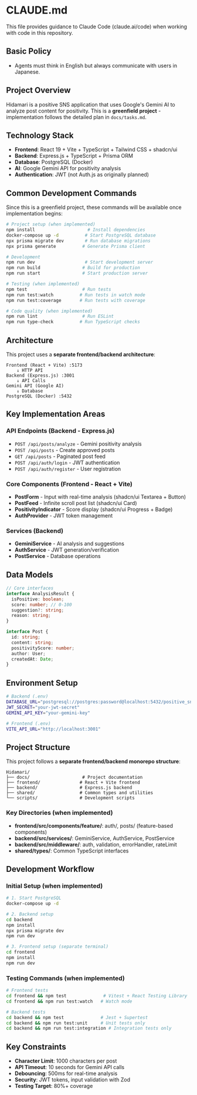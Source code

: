 # CLAUDE.md

This file provides guidance to Claude Code (claude.ai/code) when working with code in this repository.

## Basic Policy

- Agents must think in English but always communicate with users in Japanese.

## Project Overview

Hidamari is a positive SNS application that uses Google's Gemini AI to analyze post content for positivity. This is a **greenfield project** - implementation follows the detailed plan in `docs/tasks.md`.

## Technology Stack

- **Frontend**: React 19 + Vite + TypeScript + Tailwind CSS + shadcn/ui
- **Backend**: Express.js + TypeScript + Prisma ORM
- **Database**: PostgreSQL (Docker)
- **AI**: Google Gemini API for positivity analysis
- **Authentication**: JWT (not Auth.js as originally planned)

## Common Development Commands

Since this is a greenfield project, these commands will be available once implementation begins:

```bash
# Project setup (when implemented)
npm install                    # Install dependencies
docker-compose up -d          # Start PostgreSQL database
npx prisma migrate dev        # Run database migrations
npx prisma generate          # Generate Prisma client

# Development
npm run dev                   # Start development server
npm run build                # Build for production
npm run start                # Start production server

# Testing (when implemented)
npm test                     # Run tests
npm run test:watch          # Run tests in watch mode
npm run test:coverage       # Run tests with coverage

# Code quality (when implemented)
npm run lint                 # Run ESLint
npm run type-check          # Run TypeScript checks
```

## Architecture

This project uses a **separate frontend/backend architecture**:

```
Frontend (React + Vite) :5173
    ↓ HTTP API
Backend (Express.js) :3001
    ↓ API Calls
Gemini API (Google AI)
    ↓ Database
PostgreSQL (Docker) :5432
```

## Key Implementation Areas

### API Endpoints (Backend - Express.js)
- `POST /api/posts/analyze` - Gemini positivity analysis
- `POST /api/posts` - Create approved posts
- `GET /api/posts` - Paginated post feed
- `POST /api/auth/login` - JWT authentication
- `POST /api/auth/register` - User registration

### Core Components (Frontend - React + Vite)
- **PostForm** - Input with real-time analysis (shadcn/ui Textarea + Button)
- **PostFeed** - Infinite scroll post list (shadcn/ui Card)
- **PositivityIndicator** - Score display (shadcn/ui Progress + Badge)
- **AuthProvider** - JWT token management

### Services (Backend)
- **GeminiService** - AI analysis and suggestions
- **AuthService** - JWT generation/verification
- **PostService** - Database operations

## Data Models

```typescript
// Core interfaces
interface AnalysisResult {
  isPositive: boolean;
  score: number; // 0-100
  suggestion?: string;
  reason: string;
}

interface Post {
  id: string;
  content: string;
  positivityScore: number;
  author: User;
  createdAt: Date;
}
```

## Environment Setup

```bash
# Backend (.env)
DATABASE_URL="postgresql://postgres:password@localhost:5432/positive_sns"
JWT_SECRET="your-jwt-secret"
GEMINI_API_KEY="your-gemini-key"

# Frontend (.env)
VITE_API_URL="http://localhost:3001"
```

## Project Structure

This project follows a **separate frontend/backend monorepo structure**:

```
Hidamari/
├── docs/                    # Project documentation
├── frontend/               # React + Vite frontend
├── backend/                # Express.js backend
├── shared/                 # Common types and utilities
└── scripts/                # Development scripts
```

### Key Directories (when implemented)
- **frontend/src/components/feature/**: auth/, posts/ (feature-based components)
- **backend/src/services/**: GeminiService, AuthService, PostService
- **backend/src/middleware/**: auth, validation, errorHandler, rateLimit
- **shared/types/**: Common TypeScript interfaces

## Development Workflow

### Initial Setup (when implemented)
```bash
# 1. Start PostgreSQL
docker-compose up -d

# 2. Backend setup
cd backend
npm install
npx prisma migrate dev
npm run dev

# 3. Frontend setup (separate terminal)
cd frontend
npm install
npm run dev
```

### Testing Commands (when implemented)
```bash
# Frontend tests
cd frontend && npm test              # Vitest + React Testing Library
cd frontend && npm run test:watch   # Watch mode

# Backend tests
cd backend && npm test              # Jest + Supertest
cd backend && npm run test:unit     # Unit tests only
cd backend && npm run test:integration # Integration tests only
```

## Key Constraints

- **Character Limit**: 1000 characters per post
- **API Timeout**: 10 seconds for Gemini API calls
- **Debouncing**: 500ms for real-time analysis
- **Security**: JWT tokens, input validation with Zod
- **Testing Target**: 80%+ coverage
